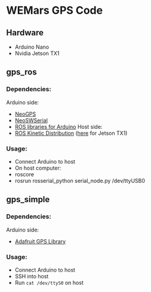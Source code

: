 # WEMars GPS Code

## Hardware
* Arduino Nano
* Nvidia Jetson TX1

## gps_ros
### Dependencies:
Arduino side:
* [NeoGPS](https://github.com/SlashDevin/NeoGPS)
* [NeoSWSerial](https://github.com/SlashDevin/NeoSWSerial)
* [ROS libraries for Arduino](http://wiki.ros.org/rosserial_arduino/Tutorials/Arduino%20IDE%20Setup)
Host side:
* [ROS Kinetic Distribution](http://wiki.ros.org/kinetic/Installation/Ubuntu) ([here](http://wiki.ros.org/Installation/UbuntuARM) for Jetson TX1)

### Usage:
*  Connect Arduino to host
*  On host computer:
 * roscore
 * rosrun rosserial_python serial_node.py /dev/ttyUSB0

## gps_simple
### Dependencies:
Arduino side:
* [Adafruit GPS Library](https://github.com/adafruit/Adafruit_GPS)

### Usage:
* Connect Arduino to host
* SSH into host
* Run `cat /dev/ttyS0` on host
 
